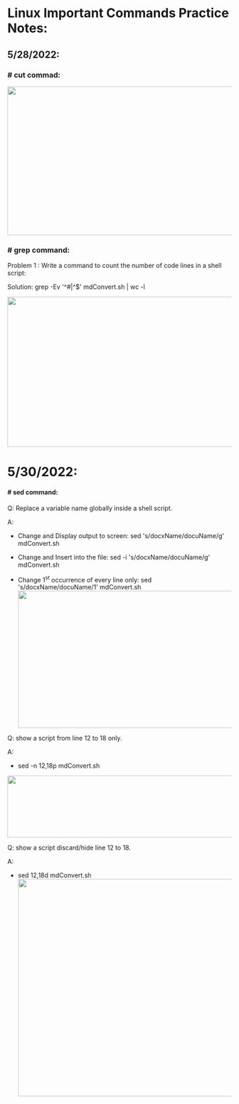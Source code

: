 # Linux Important Commands Practice Notes:

## 5/28/2022:

### \# cut commad:

<img src="./images./Linux-Practice-Notes/media/image1.png"
style="width:6.5in;height:3.47917in" />

### \# grep command:

Problem 1 : Write a command to count the number of code lines in a shell
script:

Solution: grep -Ev '^#\|^$' mdConvert.sh \| wc -l

<img src="./images./Linux-Practice-Notes/media/image2.png"
style="width:6.04167in;height:3.51042in" />

# 5/30/2022:

#### \# sed command:

Q: Replace a variable name globally inside a shell script.

A:

-   Change and Display output to screen: sed 's/docxName/docuName/g'
    mdConvert.sh

-   Change and Insert into the file: sed -i 's/docxName/docuName/g'
    mdConvert.sh

-   Change 1<sup>st</sup> occurrence of every line only: sed
    's/docxName/docuName/1'
    mdConvert.sh<img src="./images./Linux-Practice-Notes/media/image3.png"
    style="width:6.5in;height:3.20486in" />

Q: show a script from line 12 to 18 only.

A:

-   sed -n 12,18p mdConvert.sh

<img src="./images./Linux-Practice-Notes/media/image4.png"
style="width:5.71875in;height:1.44792in" />

Q: show a script discard/hide line 12 to 18.

A:

-   sed 12,18d mdConvert.sh
    <img src="./images./Linux-Practice-Notes/media/image5.png"
    style="width:6.5in;height:5.08194in" />
